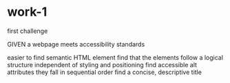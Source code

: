 # work-1
first challenge

GIVEN a webpage meets accessibility standards

easier to find semantic HTML element
find that the elements follow a logical structure independent of styling and positioning
find accessible alt attributes
they fall in sequential order
find a concise, descriptive title
